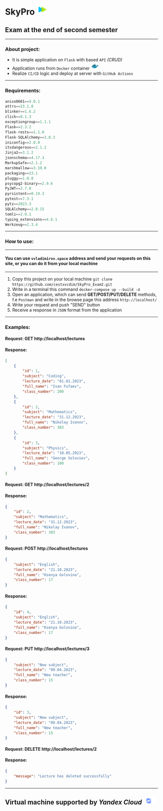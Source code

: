 # SkyPro <img src="https://github.com/cestxvcdim/skypro_static/blob/main/icons/skypro_logo.png" width="35">

## Exam at the end of second semester

---

### About project:

- It is simple application on `Flask` with based `API` *(CRUD)*
- Application runs from `Docker` container <img src="https://github.com/devicons/devicon/blob/master/icons/docker/docker-original.svg" width="25">
- Realize `CI/CD` logic and deploy at server with `GitHub Actions`

---

### Requirements:

```python
aniso8601==9.0.1
attrs==23.1.0
blinker==1.6.2
click==8.1.3
exceptiongroup==1.1.1
Flask==2.3.2
flask-restx==1.1.0
Flask-SQLAlchemy==3.0.3
iniconfig==2.0.0
itsdangerous==2.1.2
Jinja2==3.1.2
jsonschema==4.17.3
MarkupSafe==2.1.2
marshmallow==3.19.0
packaging==23.1
pluggy==1.0.0
psycopg2-binary==2.9.6
PyJWT==2.7.0
pyrsistent==0.19.3
pytest==7.3.1
pytz==2023.3
SQLAlchemy==2.0.15
tomli==2.0.1
typing_extensions==4.6.1
Werkzeug==2.3.4
```

---

### How to use:

---

#### You can use `vvladimirov.space` address and send your requests on this site, or you can do it from your local machine

---

1) Copy this project on your local machine `git clone https://github.com/cestxvcdim/SkyPro_Exam2.git`
2) Write in a terminal this command `docker-compose up --build -d`
3) Open an application, which can send **GET/POST/PUT/DELETE** methods, f.e `Postman` and write in the browse page this address `http://localhost/`
4) Write your request and push "SEND" button
5) Receive a response in `JSON` format from the application

---

### Examples:

#### Request: GET http://localhost/lectures

#### Response:

```json
[
    {
        "id": 1, 
        "subject": "Coding", 
        "lecture_date": "01.01.2023",
        "full_name": "Ivan Fufaev",
        "class_number": 200
    }, 
    {
        "id": 2, 
        "subject": "Mathematics", 
        "lecture_date": "31.12.2023",
        "full_name": "Nikolay Ivanov",
        "class_number": 303
    }, 
    {
        "id": 3, 
        "subject": "Physics", 
        "lecture_date": "18.05.2023",
        "full_name": "George Soloviev",
        "class_number": 100
    }
]
```

#### Request: GET http://localhost/lectures/2

#### Response:

```json
{
    "id": 2, 
    "subject": "Mathematics", 
    "lecture_date": "31.12.2023",
    "full_name": "Nikolay Ivanov",
    "class_number": 303
}
```

#### Request: POST http://localhost/lectures

```json
{
    "subject": "English", 
    "lecture_date": "21.10.2023",
    "full_name": "Ksenya Golovina",
    "class_number": 17
}
```

#### Response:

```json
{
    "id": 4,
    "subject": "English", 
    "lecture_date": "21.10.2023",
    "full_name": "Ksenya Golovina",
    "class_number": 17
}
```

#### Request: PUT http://localhost/lectures/3

```json
{
    "subject": "New subject", 
    "lecture_date": "09.04.2023",
    "full_name": "New teacher",
    "class_number": 15
}
```

#### Response: 

```json
{
    "id": 3,
    "subject": "New subject", 
    "lecture_date": "09.04.2023",
    "full_name": "New teacher",
    "class_number": 15
}
```

#### Request: DELETE http://localhost/lectures/2

#### Response:

```json
{
    "message": "Lecture has deleted successfully"
}
```
---

## Virtual machine supported by _Yandex Cloud_<img src="https://github.com/cestxvcdim/skypro_static/blob/main/icons/yandex_logo.png" width="45">
